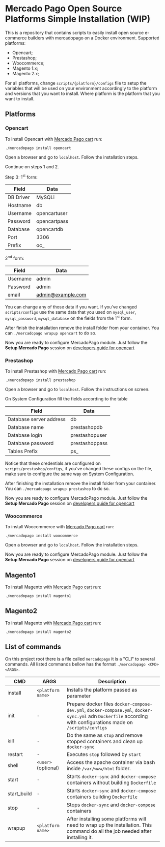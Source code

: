 # Mercado Pago Open Source Platforms Simple Installation (WIP)

This is a repository that contains scripts to easily install open source e-commerce builders with mercadopago on a Docker environment.
Supported platforms:
- Opencart;
- Prestashop;
- Woocommerce;
- Magento 1.x;
- Magento 2.x;

For all platforms, change `scripts/{platform}/configs` file to setup the variables that will be used on your environment accordingly to the platform and versions that you want to install. Where platform is the platform that you want to install.

## Platforms

### Opencart

To install Opencart with [Mercado Pago cart](https://github.com/mercadopago/cart-opencart) run:

`./mercadopago install opencart`

Open a browser and go to `localhost`. Follow the installation steps.

Continue on steps 1 and 2.

Step 3: 1<sup>st</sup> form:

|Field | Data |
|-|-|
| DB Driver | MySQLi |
| Hostname | db |
| Username | opencartuser |
| Password | opencartpass |
| Database | opencartdb |
| Port | 3306 |
| Prefix | oc_ |

2<sup>nd</sup> form:

| Field | Data |
|-|-|
| Username | admin |
| Password | admin |
| email | admin@example.com |

You can change any of those data if you want. If you've changed `scripts/configs` use the same data that you used on `mysql_user`, `mysql_password`, `mysql_database` on the fields from the 1<sup>st</sup> form.

After finish the installation remove the install folder from your container. You can `./mercadopago wrapup opencart` to do so.

Now you are ready to configure MercadoPago module. Just follow the **Setup Mercado Pago** session on [developers guide for opencart](https://www.mercadopago.com.br/developers/pt/tools/modules/opencart/)

### Prestashop

To install Prestashop with [Mercado Pago cart](https://github.com/mercadopago/cart-prestashop) run:

`./mercadopago install prestashop`

Open a browser and go to `localhost`. Follow the instructions on screen.

On System Configuration fill the fields according to the table

|Field | Data |
|-|-|
| Database server address | db |
| Database name | prestashopdb |
| Database login | prestashopuser |
| Database password | prestashoppass |
| Tables Prefix | ps_ |

Notice that these credentials are configured on `scripts/prestashop/configs`, if you've changed these configs on the file, make sure to configure the same way on System Configuration.

After finishing the installation remove the install folder from your container. You can `./mercadopago wrapup prestashop` to do so.

Now you are ready to configure MercadoPago module. Just follow the **Setup Mercado Pago** session on [developers guide for opencart](https://www.mercadopago.com.br/developers/pt/tools/modules/prestashop/)

### Woocommerce

To install Woocommerce with [Mercado Pago cart](https://github.com/mercadopago/cart-woocommerce) run:

`./mercadopago install woocommerce`

Open a browser and go to `localhost`. Follow the installation steps.

Now you are ready to configure MercadoPago module. Just follow the **Setup Mercado Pago** session on [developers guide for opencart](https://www.mercadopago.com.br/developers/pt/tools/modules/woocommerce/)

## Magento1

To install Magento with [Mercado Pago cart](https://github.com/mercadopago/cart-magento) run:

`./mercadopago install magento1`

## Magento2

To install Magento with [Mercado Pago cart](https://github.com/mercadopago/cart-magento) run:

`./mercadopago install magento2`

## List of commands

On this project root there is a file called `mercadopago` it is a "CLI" to several commands. All listed commands bellow has the format `./mercadopago <CMD> <ARGS>`.

| CMD | ARGS | Description |
|-|-|-|
| install | `<platform name>` | Installs the platform passed as parameter|
| init | - | Prepare docker files `docker-compose-dev.yml`, `docker-compose.yml`, `docker-sync.yml` adn `Dockerfile` according with configurations made on `/scripts/configs` |
| kill | - | Do the same as `stop` and remove stopped containers and clean up `docker-sync` |
| restart | - | Executes `stop` followed by `start` |
| shell | `<user>` (optional) | Access the apache container via bash inside `/var/www/html` folder. |
| start | - | Starts `docker-sync` and `docker-compose` containers without building `Dockerfile` |
| start_build | - | Starts `docker-sync` and `docker-compose` containers building `Dockerfile` |
| stop | - | Stops `docker-sync` and `docker-compose` containers |
| wrapup | `<platform name>` | After installing some platforms will need to wrap up the installation. This command do all the job needed after installing it. |
